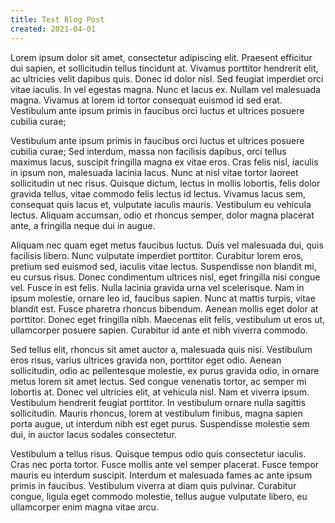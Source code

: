 ```yaml
---
title: Test Blog Post
created: 2021-04-01
---
```


Lorem ipsum dolor sit amet, consectetur adipiscing elit. Praesent efficitur dui sapien, et sollicitudin tellus tincidunt at. Vivamus porttitor hendrerit elit, ac ultricies velit dapibus quis. Donec id dolor nisl. Sed feugiat imperdiet orci vitae iaculis. In vel egestas magna. Nunc et lacus ex. Nullam vel malesuada magna. Vivamus at lorem id tortor consequat euismod id sed erat. Vestibulum ante ipsum primis in faucibus orci luctus et ultrices posuere cubilia curae;

Vestibulum ante ipsum primis in faucibus orci luctus et ultrices posuere cubilia curae; Sed interdum, massa non facilisis dapibus, orci tellus maximus lacus, suscipit fringilla magna ex vitae eros. Cras felis nisl, iaculis in ipsum non, malesuada lacinia lacus. Nunc at nisl vitae tortor laoreet sollicitudin ut nec risus. Quisque dictum, lectus in mollis lobortis, felis dolor gravida tellus, vitae commodo felis lectus id lectus. Vivamus lacus sem, consequat quis lacus et, vulputate iaculis mauris. Vestibulum eu vehicula lectus. Aliquam accumsan, odio et rhoncus semper, dolor magna placerat ante, a fringilla neque dui in augue.

Aliquam nec quam eget metus faucibus luctus. Duis vel malesuada dui, quis facilisis libero. Nunc vulputate imperdiet porttitor. Curabitur lorem eros, pretium sed euismod sed, iaculis vitae lectus. Suspendisse non blandit mi, eu cursus risus. Donec condimentum ultrices nisl, eget fringilla nisi congue vel. Fusce in est felis. Nulla lacinia gravida urna vel scelerisque. Nam in ipsum molestie, ornare leo id, faucibus sapien. Nunc at mattis turpis, vitae blandit est. Fusce pharetra rhoncus bibendum. Aenean mollis eget dolor at porttitor. Donec eget fringilla nibh. Maecenas elit felis, vestibulum ut eros ut, ullamcorper posuere sapien. Curabitur id ante et nibh viverra commodo.

Sed tellus elit, rhoncus sit amet auctor a, malesuada quis nisi. Vestibulum eros risus, varius ultrices gravida non, porttitor eget odio. Aenean sollicitudin, odio ac pellentesque molestie, ex purus gravida odio, in ornare metus lorem sit amet lectus. Sed congue venenatis tortor, ac semper mi lobortis at. Donec vel ultricies elit, at vehicula nisl. Nam et viverra ipsum. Vestibulum hendrerit feugiat porttitor. In vestibulum ornare nulla sagittis sollicitudin. Mauris rhoncus, lorem at vestibulum finibus, magna sapien porta augue, ut interdum nibh est eget purus. Suspendisse molestie sem dui, in auctor lacus sodales consectetur.

Vestibulum a tellus risus. Quisque tempus odio quis consectetur iaculis. Cras nec porta tortor. Fusce mollis ante vel semper placerat. Fusce tempor mauris eu interdum suscipit. Interdum et malesuada fames ac ante ipsum primis in faucibus. Vestibulum viverra at diam quis pulvinar. Curabitur congue, ligula eget commodo molestie, tellus augue vulputate libero, eu ullamcorper enim magna vitae arcu.
